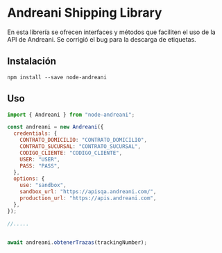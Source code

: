 # Andreani Shipping Library

En esta librería se ofrecen interfaces y métodos que faciliten el uso de la API de Andreani. Se corrigió el bug para la descarga de etiquetas.

## Instalación

```
npm install --save node-andreani
```

## Uso

```js
import { Andreani } from "node-andreani";

const andreani = new Andreani({
  credentials: {
    CONTRATO_DOMICILIO: "CONTRATO_DOMICILIO",
    CONTRATO_SUCURSAL: "CONTRATO_SUCURSAL",
    CODIGO_CLIENTE: "CODIGO_CLIENTE",
    USER: "USER",
    PASS: "PASS",
  },
  options: {
    use: "sandbox",
    sandbox_url: "https://apisqa.andreani.com/",
    production_url: "https://apis.andreani.com",
  },
});

//.....


await andreani.obtenerTrazas(trackingNumber);

```
